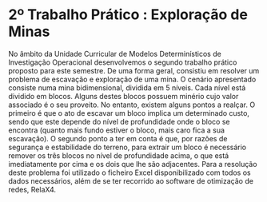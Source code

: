 # 2º Trabalho Prático : Exploração de Minas

No âmbito da Unidade Curricular de Modelos Determinísticos de Investigação Operacional
desenvolvemos o segundo trabalho prático proposto para este semestre. De uma forma geral,
consistiu em resolver um problema de escavação e exploração de uma mina. O cenário apresentado
consiste numa mina bidimensional, dividida em 5 níveis. Cada nível está dividido em blocos. Alguns
destes blocos possuem minério cujo valor associado é o seu proveito. No entanto, existem alguns
pontos a realçar. O primeiro é que o ato de escavar um bloco implica um determinado custo, sendo
que este depende do nível de profundidade onde o bloco se encontra (quanto mais fundo estiver o
bloco, mais caro fica a sua escavação). O segundo ponto a ter em conta é que, por razões de
segurança e estabilidade do terreno, para extrair um bloco é necessário remover os três blocos no
nível de profundidade acima, o que está imediatamente por cima e os dois que lhe são adjacentes.
Para a resolução deste problema foi utilizado o ficheiro Excel disponibilizado com todos os dados
necessários, além de se ter recorrido ao software de otimização de redes, RelaX4. 
